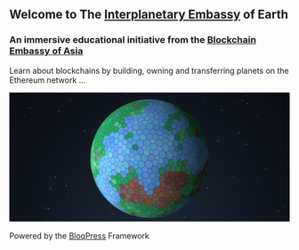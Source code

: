 ## Welcome to The [Interplanetary Embassy](http://interplanetaryembassy.com) of Earth

### An immersive educational initiative from the [Blockchain Embassy of Asia](http://bce.asia)

Learn about blockchains by building, owning and transferring planets on the Ethereum network ...

![The Planet Obviiious](https://raw.githubusercontent.com/msmalley/planets/master/assets/img/obviiious.png)

Powered by the [BloqPress](http://bloq.press) Framework